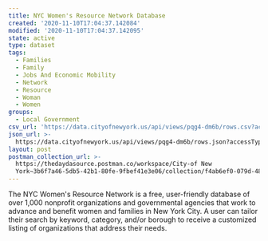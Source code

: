 ```yaml
---
title: NYC Women's Resource Network Database
created: '2020-11-10T17:04:37.142084'
modified: '2020-11-10T17:04:37.142095'
state: active
type: dataset
tags:
  - Families
  - Family
  - Jobs And Economic Mobility
  - Network
  - Resource
  - Woman
  - Women
groups:
  - Local Government
csv_url: 'https://data.cityofnewyork.us/api/views/pqg4-dm6b/rows.csv?accessType=DOWNLOAD'
json_url: >-
  https://data.cityofnewyork.us/api/views/pqg4-dm6b/rows.json?accessType=DOWNLOAD
layout: post
postman_collection_url: >-
  https://thedaydasource.postman.co/workspace/City-of New
  York~3b6f7a46-5db5-42b1-80fe-9fbef41e3e06/collection/f4ab6ef0-079d-4895-b967-8ca5ce1d0c2e
---
```

The NYC Women's Resource Network is a free, user-friendly database of over 1,000 nonprofit organizations and governmental agencies that work to advance and benefit women and families in New York City.  A user can tailor their search by keyword, category, and/or borough to receive a customized listing of organizations that address their needs.

